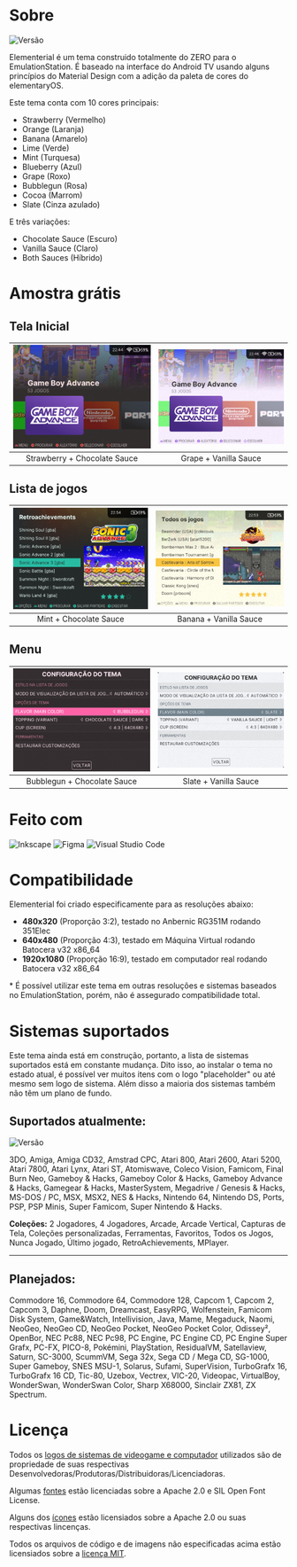 # Sobre

![Versão](https://img.shields.io/badge/Versão_1.1025-de3e80?style=for-the-badge)

Elementerial é um tema construido totalmente do ZERO para o EmulationStation.
É baseado na interface do Android TV usando alguns princípios do Material Design com a adição da paleta de cores do elementaryOS.

Este tema conta com 10 cores principais:

* Strawberry (Vermelho)
* Orange (Laranja)
* Banana (Amarelo)
* Lime (Verde)
* Mint (Turquesa)
* Blueberry (Azul)
* Grape (Roxo)
* Bubblegun (Rosa)
* Cocoa (Marrom)
* Slate (Cinza azulado)

E três variações:
* Chocolate Sauce (Escuro)
* Vanilla Sauce (Claro)
* Both Sauces (Híbrido)

# Amostra grátis
## Tela Inicial
![](./.github/CarouselDark.png) | ![](./.github/CarouselLight.png)
:------------------------------:|:-------------------------------:
Strawberry + Chocolate Sauce    | Grape + Vanilla Sauce

## Lista de jogos
![](./.github/GamelistDark.png) | ![](./.github/GamelistLight.png)
:------------------------------:|:-------------------------------:
Mint + Chocolate Sauce          | Banana + Vanilla Sauce

## Menu
![](./.github/MenuDark.png)     | ![](./.github/MenuLight.png)
:------------------------------:|:-------------------------------:
Bubblegun + Chocolate Sauce     | Slate + Vanilla Sauce


# Feito com

![Inkscape](https://img.shields.io/badge/Inkscape-273445?style=for-the-badge&logo=Inkscape&logoColor=white)
![Figma](https://img.shields.io/badge/Figma-c6262e?style=for-the-badge&logo=figma&logoColor=white)
![Visual Studio Code](https://img.shields.io/badge/Visual_Studio_Code-0d52bf?style=for-the-badge&logo=visual%20studio%20code&logoColor=white)

# Compatibilidade

Elementerial foi criado especificamente para as resoluções abaixo:

- **480x320** (Proporção 3:2), testado no Anbernic RG351M rodando 351Elec
- **640x480** (Proporção 4:3), testado em Máquina Virtual rodando Batocera v32 x86_64
- **1920x1080** (Proporção 16:9), testado em computador real rodando Batocera v32 x86_64

\* É possível utilizar este tema em outras resoluções e sistemas baseados no EmulationStation, porém,
não é assegurado compatibilidade total.

# Sistemas suportados

Este tema ainda está em construção, portanto, a lista de sistemas suportados está em constante mudança.
Dito isso, ao instalar o tema no estado atual, é possível ver muitos itens com o logo "placeholder" ou até mesmo sem logo de sistema.
Além disso a maioria dos sistemas também não têm um plano de fundo.

## Suportados atualmente:

![Versão](https://img.shields.io/badge/Sistemas_Suportados:_31-68b723?style=for-the-badge)

3DO,
Amiga,
Amiga CD32,
Amstrad CPC,
Atari 800,
Atari 2600,
Atari 5200,
Atari 7800,
Atari Lynx,
Atari ST,
Atomiswave,
Coleco Vision,
Famicom,
Final Burn Neo,
Gameboy & Hacks,
Gameboy Color & Hacks,
Gameboy Advance & Hacks,
Gamegear & Hacks,
MasterSystem,
Megadrive / Genesis & Hacks,
MS-DOS / PC,
MSX,
MSX2,
NES & Hacks,
Nintendo 64,
Nintendo DS,
Ports,
PSP,
PSP Minis,
Super Famicom,
Super Nintendo & Hacks.

**Coleções:** 2 Jogadores, 4 Jogadores, Arcade, Arcade Vertical, Capturas de Tela, Coleções personalizadas, Ferramentas, Favoritos, Todos os Jogos, Nunca Jogado, Último jogado, RetroAchievements, MPlayer.

---

## Planejados:

Commodore 16, Commodore 64, Commodore 128, Capcom 1, Capcom 2, Capcom 3, Daphne, Doom, Dreamcast, EasyRPG, Wolfenstein, Famicom Disk System, Game&Watch, Intellivision, Java, Mame, Megaduck, Naomi, NeoGeo, NeoGeo CD, NeoGeo Pocket, NeoGeo Pocket Color, Odissey², OpenBor, NEC Pc88, NEC Pc98, PC Engine, PC Engine CD, PC Engine Super Grafx, PC-FX, PICO-8, Pokémini, PlayStation, ResidualVM, Satellaview, Saturn, SC-3000, ScummVM, Sega 32x, Sega CD / Mega CD, SG-1000, Super Gameboy, SNES MSU-1, Solarus, Sufami, SuperVision, TurboGrafx 16, TurboGrafx 16 CD, Tic-80, Uzebox, Vectrex, VIC-20, Videopac, VirtualBoy, WonderSwan, WonderSwan Color, Sharp X68000, Sinclair ZX81, ZX Spectrum.

# Licença

Todos os [logos de sistemas de videogame e computador](./assets/logos/) utilizados são de propriedade de suas respectivas
Desenvolvedoras/Produtoras/Distribuidoras/Licenciadoras.

Algumas [fontes](./assets/fonts/) estão licenciadas sobre a Apache 2.0 e SIL Open Font License.

Alguns dos [ícones](./assets/icons/) estão licensiados sobre a Apache 2.0 ou suas respectivas lincenças.

Todos os arquivos de código e de imagens não especificadas acima estão licensiados sobre a [licença MIT](./LICENSE).
